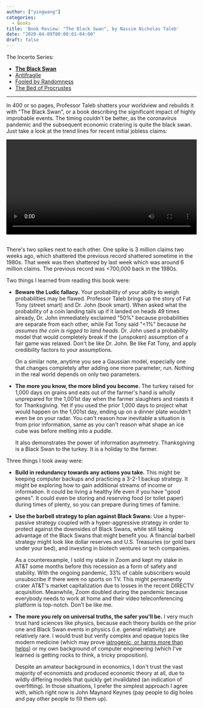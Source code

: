```yaml
---
author: ["yingwang"]
categories:
  - Books
title: 'Book Review: "The Black Swan", by Nassim Nicholas Taleb'
date: "2020-04-09T00:00:01-04:00"
draft: false
---
```


The Incerto Series:

- [**The Black Swan**](/posts/2020/04/09/the_black_swan)
- [Antifragile](/posts/2020/05/06/antifragile)
- [Fooled by Randomness](/posts/2020/07/16/fooled_by_randomness)
- [The Bed of Procrustes](/posts/2020/07/17/the_bed_of_procrustes)

---

In 400 or so pages, Professor Taleb shatters your worldview and rebuilds it with
"The Black Swan", or a book describing the significant impact of highly
improbable events. The timing couldn't be better, as the coronavirus pandemic
and the subsequent economic cratering is quite the black swan. Just take a look
at the trend lines for recent initial jobless claims:

<!-- https://stackoverflow.com/a/26276254 -->
<video style="width: 100%; width: -moz-available; width: -webkit-fill-available; width: fill-available; max-width: 100%;" controls>
    <source src="/video/posts/2020/04/09/the_black_swan.mp4" type="video/mp4">
    Your browser does not support HTML5 video.
</video>
<br/>
<br/>

There's two spikes next to each other. One spike is 3 million claims two weeks
ago, which shattered the previous record shattered sometime in the 1980s. That
week was then shattered by last week which was around 6 million claims. The
previous record was <700,000 back in the 1980s.

Two things I learned from reading this book were:

- **Beware the Ludic fallacy.** Your probability of your ability to weigh
  probabilities may be flawed. Professor Taleb brings up the story of Fat Tony
  (street smart) and Dr. John (book smart). When asked what the probability of a
  coin landing tails up if it landed on heads 49 times already, Dr. John
  immediately exclaimed "50%" because probabilities are separate from each
  other, while Fat Tony said "<1%" because _he assumes the coin is rigged to
  land heads_. Dr. John used a probability model that would completely break if
  the (unspoken) assumption of a fair game was relaxed. Don't be like Dr. John.
  Be like Fat Tony, and apply credibility factors to your assumptions.

  On a similar note, anytime you see a Gaussian model, especially one that
  changes completely after adding one more parameter, run. Nothing in the real
  world depends on only two parameters.

- **The more you know, the more blind you become.** The turkey raised for 1,000
  days on grains and eats out of the farmer's hand is wholly unprepared for the
  1,001st day when the farmer slaughters and roasts it for Thanksgiving. Yet if
  you used the prior 1,000 days to project what would happen on the 1,001st day,
  ending up on a dinner plate wouldn't even be on your radar. You can't reason
  how inevitable a situation is from prior information, same as you can't reason
  what shape an ice cube was before melting into a puddle.

  It also demonstrates the power of information asymmetry. Thanksgiving is a
  Black Swan to the turkey. It is a holiday to the farmer.

Three things I took away were:

- **Build in redundancy towards any actions you take.** This might be keeping
  computer backups and practicing a 3-2-1 backup strategy. It might be exploring
  how to gain additional streams of income or information. It could be living a
  healthy life even if you have "good genes". It could even be storing and
  reserving food (or toilet paper) during times of plenty, so you can prepare
  during times of famine.

- **Use the barbell strategy to plan against Black Swans:** Use a
  hyper-passive strategy coupled with a hyper-aggressive strategy in order to
  protect against the downsides of Black Swans, while still taking advantage of
  the Black Swans that might benefit you. A financial barbell strategy might
  look like dollar reserves and U.S. Treasuries (or gold bars under your bed),
  and investing in biotech ventures or tech companies.

  As a counterexample, I sold my stake in Zoom and kept my stake in AT&T some
  months before this recession as a form of safety and stability. With the
  ongoing pandemic, 33% of cable subscribers would unsubscribe if there were no
  sports on TV. This might permanently crater AT&T's market capitalization due
  to losses in the recent DIRECTV acquisition. Meanwhile, Zoom doubled during
  the pandemic because everybody needs to work at home and their video
  teleconferencing platform is top-notch. Don't be like me.

- **The more you rely on universal truths, the safer you'll be.** I very much
  trust hard sciences like physics, because each theory builds on the prior one
  and Black Swan events in physics (i.e. general relativity) are relatively
  rare. I would trust but verify complex and opaque topics like modern medicine
  (which may prove [iatrogenic, or harms more than
  helps](https://en.wikipedia.org/wiki/Iatrogenesis)) or my own background of
  computer engineering (which I've learned is getting rocks to think, a tricky
  proposition).

  Despite an amateur background in economics, I don't trust the vast majority of
  economists and produced economic theory at all, due to wildly differing models
  that quickly get invalidated (an indication of overfitting). In those
  situations, I prefer the simplest approach I agree with, which right now is
  John Maynard Keynes (pay people to dig holes and pay other people to fill them
  up).
